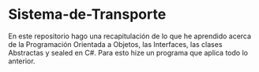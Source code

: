 # Sistema-de-Transporte
En este repositorio hago una recapitulación de lo que he aprendido acerca de la Programación Orientada a Objetos, las Interfaces, las clases Abstractas y sealed en C#. Para esto hize un programa que aplica todo lo anterior.
